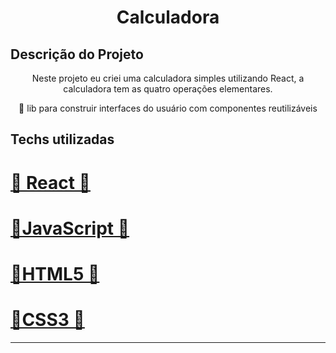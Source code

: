 <h1 align="center">Calculadora</h1>


## Descrição do Projeto
<p align="center">Neste projeto eu criei uma calculadora simples utilizando React, a calculadora tem as quatro operações elementares.</p>


<p align="center">🚀 lib para construir interfaces do usuário com componentes reutilizáveis</p>

## Techs utilizadas

<h1>
    <a href="https://pt-br.reactjs.org/">🔗 React 🚀 </a>
</h1>

<h1> <a href="https://developer.mozilla.org/pt-BR/docs/Web/JavaScript">🔗JavaScript 🚀 </a> </h1>

<h1> <a href="https://developer.mozilla.org/pt-BR/docs/Web/HTML">🔗HTML5 🚀 </a> </h1>

<h1> <a href="https://developer.mozilla.org/pt-BR/docs/Web/CSS">🔗CSS3 🚀 </a> </h1>

<hr>

